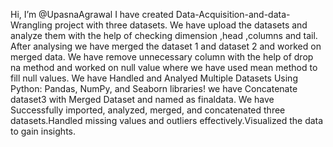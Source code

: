 Hi, I’m @UpasnaAgrawal I have created Data-Acquisition-and-data-Wrangling project with three datasets.
We have upload the datasets and analyze them with the help of checking dimension ,head ,columns and tail.
After analysing we have merged the dataset 1 and dataset 2 and worked on merged data.
We have remove unnecessary column with the help of drop na method and worked on null value where we have used mean method to fill null values.
We have Handled and Analyed Multiple Datasets Using Python: Pandas, NumPy, and Seaborn libraries!
we have Concatenate dataset3 with Merged Dataset and named as finaldata.
We have Successfully imported, analyzed, merged, and concatenated three datasets.Handled missing values and outliers effectively.Visualized the data to gain insights.



